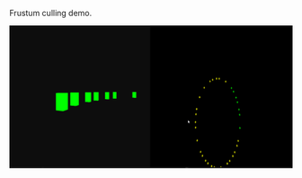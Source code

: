 Frustum culling demo.

![frustum-culling](https://github.com/abkour/moonlight/blob/main/src/demos/01_frustum_culling/frustum_culling.gif)